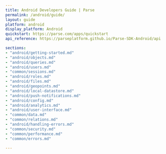 ```yaml
---
title: Android Developers Guide | Parse
permalink: /android/guide/
layout: guide
platform: android
display_platform: Android
quickstart: https://parse.com/apps/quickstart
api_reference: https://parseplatform.github.io/Parse-SDK-Android/api

sections:
- "android/getting-started.md"
- "android/objects.md"
- "android/queries.md"
- "android/users.md"
- "common/sessions.md"
- "android/roles.md"
- "android/files.md"
- "android/geopoints.md"
- "android/local-datastore.md"
- "android/push-notifications.md"
- "android/config.md"
- "android/analytics.md"
- "android/user-interface.md"
- "common/data.md"
- "common/relations.md"
- "android/handling-errors.md"
- "common/security.md"
- "common/performance.md"
- "common/errors.md"

---
```

